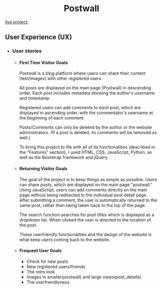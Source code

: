 <h1 align="center">Postwall</h1>

[live project:](https://github.com/user-attachments/assets/d7aba876-2522-4569-bdc5-2ec3d0a89c45)

## User Experience (UX)

-   ### User stories

    -   #### First Time Visitor Goals

        Postwall is a blog platform where users can share their content (text/images) with other registered users. 

        All posts are displayed on the main page (Postwall) in descending order. Each post includes metadata showing the author's username and timestamp.

        Registered users can add comments to each post, which are displayed in ascending order, with the commentator's username at the beginning of each comment.

        Posts/Comments can only be deleted by the author or the website administrators. (If a post is deleted, its comments will be removed as well.)

        To bring this project to life with all of its functionalities (described in the "Features" section), I used HTML, CSS, JavaScript, Python, as well as the Bootstrap framework and jQuery.

    -   #### Returning Visitor Goals

        The goal of the project is to keep things as simple as possible. Users can share posts, which are displayed on the main page "postwall." Using JavaScript, users can add   comments directly on the main page without being redirected to the individual post detail page. After submitting a comment, the user is automatically returned to the same post, rather than being taken back to the top of the page.

        The search function searches for post titles which is displayed as a dropdown list. When clicked the user is directed to the location of the post. 

        These userfriendly functionalities and the design of the website is what keep users coming back to the website. 


    -   #### Frequent User Goals

        * Check for new posts
        * New registered users/friends
        * The retro look
        * Images in smaller(postwall) and large views(post_details)
        * The userfriendlyness
